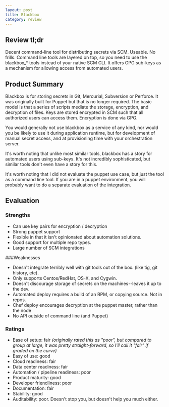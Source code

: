 ```yaml
---
layout: post
title: Blackbox
category: review
---
```

## Review tl;dr
Decent command-line tool for distributing secrets via SCM. Useable. No frills. Command line tools are layered on top, so you need to use the blackbox_* tools instead of your native SCM CLI. It offers GPG sub-keys as a mechanism for allowing access from automated users.

## Product Summary
Blackbox is for storing secrets in Git, Mercurial, Subversion or Perforce. It was originally built for Puppet but that is no longer required. The basic model is that a series of scripts mediate the storage, encryption, and decryption of files. Keys are stored encrypted in SCM such that all authorized users can access them. Encryption is done via GPG.

You would generally not use blackbox as a service of any kind, nor would you be likely to use it during application runtime, but for development of manual secret access, and at provisioning time with your orchestration server.

It's worth noting that unlike most similar tools, blackbox has a story for automated users using sub-keys. It's not incredibly sophisticated, but similar tools don't even have a story for this.

It's worth noting that I did not evaluate the puppet use case, but just the tool as a command line tool. If you are in a puppet environment, you will probably want to do a separate evaluation of the integration.

## Evaluation

### Strengths
- Can use key pairs for encryption / decryption
- Strong puppet support
- Flexible in that it isn't opinionated about automation solutions.
- Good support for multiple repo types.
- Large number of SCM integrations

###Weaknesses
- Doesn't integrate terribly well with git tools out of the box. (like tig, git history, etc).
- Only supports Centos/RedHat, OS-X, and Cygwin.
- Doesn't discourage storage of secrets on the machines--leaves it up to the dev.
- Automated deploy requires a build of an RPM, or copying source. Not in repos.
- Chef deploy encourages decryption at the puppet master, rather than the node
- No API outside of command line (and Puppet)

### Ratings
- Ease of setup: fair *(originally rated this as "poor", but compared to group at large, it was pretty straight-forward, so I'll call it "fair" if graded on the curve)*
- Easy of use: good
- Cloud readiness: fair
- Data center readiness: fair
- Automation / pipeline readiness: poor
- Product maturity: good
- Developer friendliness: poor
- Documentation: fair
- Stability: good
- Auditability: poor. Doesn't stop you, but doesn't help you much either.
